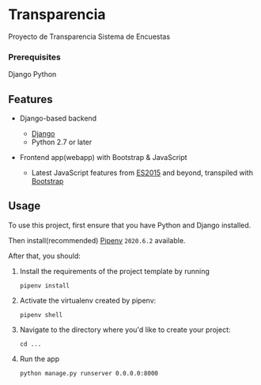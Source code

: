 # Transparencia
Proyecto de Transparencia
Sistema de Encuestas

### Prerequisites

Django
Python

## Features

- Django-based backend
    - [Django](https://www.djangoproject.com/)
    - Python 2.7 or later

- Frontend app(webapp) with Bootstrap & JavaScript
    - Latest JavaScript features from [ES2015](https://babeljs.io/docs/learn-es2015/) and beyond, transpiled with
      [Bootstrap](https://getbootstrap.com/)
      
## Usage

To use this project, first ensure that you have Python and Django installed.

Then install(recommended)
[Pipenv](https://pipenv.readthedocs.io/en/latest/) `2020.6.2` available.

After that, you should:

1. Install the requirements of the project template by running
    ```
    pipenv install
    ```
2. Activate the virtualenv created by pipenv:
    ```
    pipenv shell
    ```
3. Navigate to the directory where you'd like to create your project:
    ```
    cd ...
    ```
4. Run the app
     ```
    python manage.py runserver 0.0.0.0:8000
    ```
